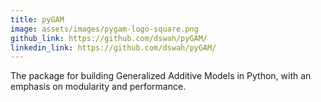 ```yaml
---
title: pyGAM
image: assets/images/pygam-logo-square.png
github_link: https://github.com/dswah/pyGAM/
linkedin_link: https://github.com/dswah/pyGAM/
---
```

The package for building Generalized Additive Models in Python,
with an emphasis on modularity and performance.
